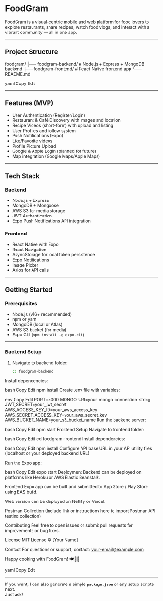 # FoodGram

FoodGram is a visual-centric mobile and web platform for food lovers to explore restaurants, share recipes, watch food vlogs, and interact with a vibrant community — all in one app.

---

## Project Structure

foodgram/
├── foodgram-backend/ # Node.js + Express + MongoDB backend
├── foodgram-frontend/ # React Native frontend app
└── README.md

yaml
Copy
Edit

---

## Features (MVP)

- User Authentication (Register/Login)
- Restaurant & Café Discovery with images and location
- Recipe Videos (short-form) with upload and listing
- User Profiles and follow system
- Push Notifications (Expo)
- Like/Favorite videos
- Profile Picture Upload
- Google & Apple Login (planned for future)
- Map integration (Google Maps/Apple Maps)

---

## Tech Stack

### Backend
- Node.js + Express
- MongoDB + Mongoose
- AWS S3 for media storage
- JWT Authentication
- Expo Push Notifications API integration

### Frontend
- React Native with Expo
- React Navigation
- AsyncStorage for local token persistence
- Expo Notifications
- Image Picker
- Axios for API calls

---

## Getting Started

### Prerequisites
- Node.js (v16+ recommended)
- npm or yarn
- MongoDB (local or Atlas)
- AWS S3 bucket (for media)
- Expo CLI (`npm install -g expo-cli`)

---

### Backend Setup

1. Navigate to backend folder:
   ```bash
   cd foodgram-backend
Install dependencies:

bash
Copy
Edit
npm install
Create .env file with variables:

env
Copy
Edit
PORT=5000
MONGO_URI=your_mongo_connection_string
JWT_SECRET=your_jwt_secret
AWS_ACCESS_KEY_ID=your_aws_access_key
AWS_SECRET_ACCESS_KEY=your_aws_secret_key
AWS_BUCKET_NAME=your_s3_bucket_name
Run the backend server:

bash
Copy
Edit
npm start
Frontend Setup
Navigate to frontend folder:

bash
Copy
Edit
cd foodgram-frontend
Install dependencies:

bash
Copy
Edit
npm install
Configure API base URL in your API utility files (localhost or your deployed backend URL)

Run the Expo app:

bash
Copy
Edit
expo start
Deployment
Backend can be deployed on platforms like Heroku or AWS Elastic Beanstalk.

Frontend Expo app can be built and submitted to App Store / Play Store using EAS build.

Web version can be deployed on Netlify or Vercel.

Postman Collection
(Include link or instructions here to import Postman API testing collection)

Contributing
Feel free to open issues or submit pull requests for improvements or bug fixes.

License
MIT License © [Your Name]

Contact
For questions or support, contact: your-email@example.com

Happy cooking with FoodGram! 🍽️🍕🍜

yaml
Copy
Edit

---

If you want, I can also generate a simple **`package.json`** or any setup scripts next.  
Just ask!






